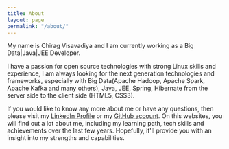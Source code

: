 ```yaml
---
title: About
layout: page
permalink: "/about/"
---
```


My name is Chirag Visavadiya and I am currently working as a Big Data\|Java\|JEE Developer.

I have a passion for open source technologies with strong Linux skills and experience, I am always looking for the next generation technologies and frameworks, especially with Big Data(Apache Hadoop, Apache Spark, Apache Kafka and many others), Java, JEE, Spring, Hibernate from the server side to the client side (HTML5, CSS3).

If you would like to know any more about me or have any questions, then please visit my [LinkedIn Profile](https://linkedin.com/in/chiragvisavadiya) or my [GitHub account](https://github.com/cypherkaka). On this websites, you will find out a lot about me, including my learning path, tech skills and achievements over the last few years. Hopefully, it'll provide you with an insight into my strengths and capabilities.
